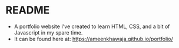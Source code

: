 # README
- A portfolio website I've created to learn HTML, CSS, and a bit of Javascript in my spare time.
- It can be found here at: https://ameenkhawaja.github.io/portfolio/

